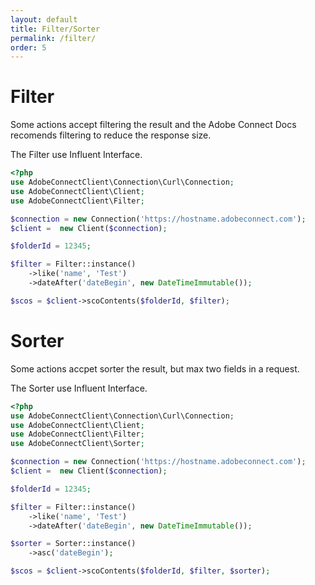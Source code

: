 ```yaml
---
layout: default
title: Filter/Sorter
permalink: /filter/
order: 5
---
```


# Filter

Some actions accept filtering the result and the Adobe Connect Docs recomends filtering
to reduce the response size.

The Filter use Influent Interface.

```php
<?php
use AdobeConnectClient\Connection\Curl\Connection;
use AdobeConnectClient\Client;
use AdobeConnectClient\Filter;

$connection = new Connection('https://hostname.adobeconnect.com');
$client =  new Client($connection);

$folderId = 12345;

$filter = Filter::instance()
    ->like('name', 'Test')
    ->dateAfter('dateBegin', new DateTimeImmutable());

$scos = $client->scoContents($folderId, $filter);
```

# Sorter

Some actions accpet sorter the result, but max two fields in a request.

The Sorter use Influent Interface.

```php
<?php
use AdobeConnectClient\Connection\Curl\Connection;
use AdobeConnectClient\Client;
use AdobeConnectClient\Filter;
use AdobeConnectClient\Sorter;

$connection = new Connection('https://hostname.adobeconnect.com');
$client =  new Client($connection);

$folderId = 12345;

$filter = Filter::instance()
    ->like('name', 'Test')
    ->dateAfter('dateBegin', new DateTimeImmutable());

$sorter = Sorter::instance()
    ->asc('dateBegin');

$scos = $client->scoContents($folderId, $filter, $sorter);
```
